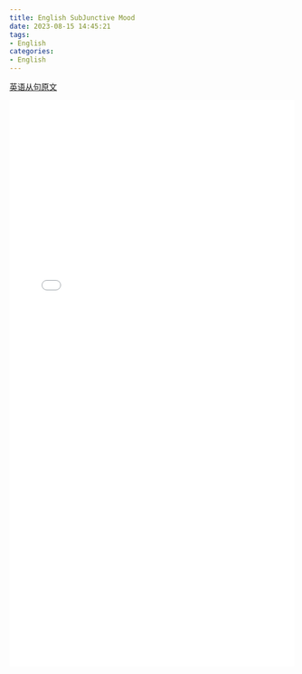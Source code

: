 ```yaml
---
title: English SubJunctive Mood
date: 2023-08-15 14:45:21
tags:
- English
categories:
- English
---
```






[英语从句原文](https://docs.qq.com/doc/DZFRESGpJUGxtaERt?u=73f406cf05794003af892cdef46dd10e)


<!-- 第一种方式，可调整pdf显示的大小，比较灵活 -->
<embed src="/pdf/eng_subjunctive_mood/eng_subjunctive_mood.pdf" width="100%" height="1000" type="application/pdf">